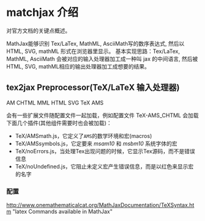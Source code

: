 # matchjax 介绍

对官方文档的关键点概述。

MathJax能够识别 Tex/LaTex, MathML, AsciiMath写的数序表达式, 然后以HTML, SVG, mathML 形式在浏览器里显示。
基本实现思路：Tex/LaTex, MathML, AsciiMath 会被对应的输入处理器加工成一种叫 jax 的中间语言, 然后被HTML, SVG, mathML相应的输出处理器加工成想要的结果。

## tex2jax Preprocessor(TeX/LaTeX 输入处理器)

AM
CHTML
MML
HTML
SVG
TeX
AMS

会有一些扩展文件随配置文件一起加载，例如配置文件 TeX-AMS_CHTML 会加载下面几个插件(其他组件需要时也会被加载)：

- TeX/AMSmath.js，它定义了`AMS`的数学环境和宏(macros)
- TeX/AMSsymbols.js，它定要来 *msam10* 和 *msbm10* 系统字体的宏
- TeX/noErrors.js，当处理Tex出现问题的时候，它显示Tex源码，而不是错误信息
- TeX/noUndefined.js，它阻止未定义宏产生错误信息，而是以红色来显示宏的名字

### 配置




http://www.onemathematicalcat.org/MathJaxDocumentation/TeXSyntax.htm "latex Commands available in MathJax"
